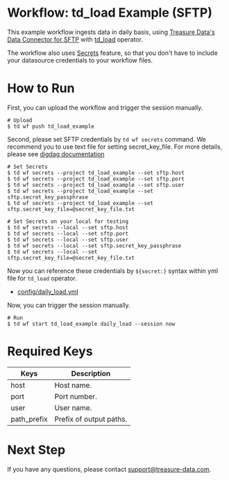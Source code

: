 # Workflow: td_load Example (SFTP)

This example workflow ingests data in daily basis, using [Treasure Data's Data Connector for SFTP](https://docs.treasuredata.com/display/public/INT/SFTP+Server+Import+Integration) with [td_load](https://docs.digdag.io/operators.html#td-load-treasure-data-bulk-loading) operator.

The workflow also uses [Secrets](https://docs.treasuredata.com/display/public/PD/Workflows+and+Machine+Learning-secrets) feature, so that you don't have to include your datasource credentials to your workflow files.

# How to Run

First, you can upload the workflow and trigger the session manually.

    # Upload
    $ td wf push td_load_example

Second, please set SFTP credentials by `td wf secrets` command. We recommend you to use text file for setting secret_key_file. For more details, please see [digdag documentation](https://docs.digdag.io/command_reference.html#secrets)

    # Set Secrets
    $ td wf secrets --project td_load_example --set sftp.host
    $ td wf secrets --project td_load_example --set sftp.port
    $ td wf secrets --project td_load_example --set sftp.user
    $ td wf secrets --project td_load_example --set sftp.secret_key_passphrase
    $ td wf secrets --project td_load_example --set sftp.secret_key_file=@secret_key_file.txt

    # Set Secrets on your local for testing
    $ td wf secrets --local --set sftp.host
    $ td wf secrets --local --set sftp.port
    $ td wf secrets --local --set sftp.user
    $ td wf secrets --local --set sftp.secret_key_passphrase
    $ td wf secrets --local --set sftp.secret_key_file=@secret_key_file.txt

Now you can reference these credentials by `${secret:}` syntax within yml file for `td_load` operator.

- [config/daily_load.yml](config/daily_load.yml)

Now, you can trigger the session manually.

    # Run
    $ td wf start td_load_example daily_load --session now
    
# Required Keys

| Keys     | Description |
| -------- | ----------- |
| host | Host name. |
| port | Port number. |
| user | User name. |
| path_prefix | Prefix of output paths. |

# Next Step

If you have any questions, please contact support@treasure-data.com.
